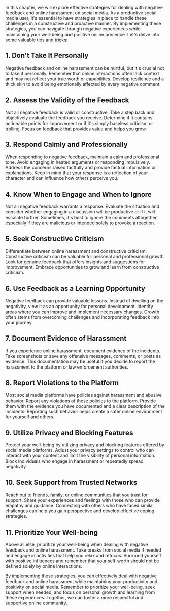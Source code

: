 
In this chapter, we will explore effective strategies for dealing with negative feedback and online harassment on social media. As a productive social media user, it's essential to have strategies in place to handle these challenges in a constructive and proactive manner. By implementing these strategies, you can navigate through negative experiences while maintaining your well-being and positive online presence. Let's delve into some valuable tips and tricks:

**1. Don't Take It Personally**
-------------------------------

Negative feedback and online harassment can be hurtful, but it's crucial not to take it personally. Remember that online interactions often lack context and may not reflect your true worth or capabilities. Develop resilience and a thick skin to avoid being emotionally affected by every negative comment.

**2. Assess the Validity of the Feedback**
------------------------------------------

Not all negative feedback is valid or constructive. Take a step back and objectively evaluate the feedback you receive. Determine if it contains actionable points for improvement or if it's simply baseless criticism or trolling. Focus on feedback that provides value and helps you grow.

**3. Respond Calmly and Professionally**
----------------------------------------

When responding to negative feedback, maintain a calm and professional tone. Avoid engaging in heated arguments or responding impulsively. Address the concerns raised tactfully and provide factual information or explanations. Keep in mind that your response is a reflection of your character and can influence how others perceive you.

**4. Know When to Engage and When to Ignore**
---------------------------------------------

Not all negative feedback warrants a response. Evaluate the situation and consider whether engaging in a discussion will be productive or if it will escalate further. Sometimes, it's best to ignore the comments altogether, especially if they are malicious or intended solely to provoke a reaction.

**5. Seek Constructive Criticism**
----------------------------------

Differentiate between online harassment and constructive criticism. Constructive criticism can be valuable for personal and professional growth. Look for genuine feedback that offers insights and suggestions for improvement. Embrace opportunities to grow and learn from constructive criticism.

**6. Use Feedback as a Learning Opportunity**
---------------------------------------------

Negative feedback can provide valuable lessons. Instead of dwelling on the negativity, view it as an opportunity for personal development. Identify areas where you can improve and implement necessary changes. Growth often stems from overcoming challenges and incorporating feedback into your journey.

**7. Document Evidence of Harassment**
--------------------------------------

If you experience online harassment, document evidence of the incidents. Take screenshots or save any offensive messages, comments, or posts as evidence. This documentation may be useful if you decide to report the harassment to the platform or law enforcement authorities.

**8. Report Violations to the Platform**
----------------------------------------

Most social media platforms have policies against harassment and abusive behavior. Report any violations of these policies to the platform. Provide them with the evidence you have documented and a clear description of the incidents. Reporting such behavior helps create a safer online environment for yourself and others.

**9. Utilize Privacy and Blocking Features**
--------------------------------------------

Protect your well-being by utilizing privacy and blocking features offered by social media platforms. Adjust your privacy settings to control who can interact with your content and limit the visibility of personal information. Block individuals who engage in harassment or repeatedly spread negativity.

**10. Seek Support from Trusted Networks**
------------------------------------------

Reach out to friends, family, or online communities that you trust for support. Share your experiences and feelings with those who can provide empathy and guidance. Connecting with others who have faced similar challenges can help you gain perspective and develop effective coping strategies.

**11. Prioritize Your Well-being**
----------------------------------

Above all else, prioritize your well-being when dealing with negative feedback and online harassment. Take breaks from social media if needed and engage in activities that help you relax and refocus. Surround yourself with positive influences and remember that your self-worth should not be defined solely by online interactions.

By implementing these strategies, you can effectively deal with negative feedback and online harassment while maintaining your productivity and positivity on social media. Remember to prioritize your well-being, seek support when needed, and focus on personal growth and learning from these experiences. Together, we can foster a more respectful and supportive online community.
